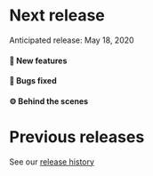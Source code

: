 # Next release

Anticipated release: May 18, 2020

#### 🚀 New features

#### 🐛 Bugs fixed

#### ⚙️ Behind the scenes

# Previous releases

See our [release history](https://github.com/18F/cms-hitech-apd/releases)
